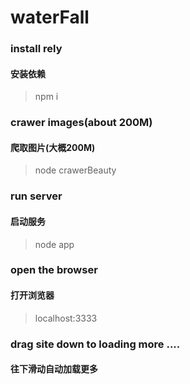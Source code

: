 # waterFall

### install rely
#### 安装依赖

> npm i

### crawer images(about 200M)
#### 爬取图片(大概200M)

> node crawerBeauty

### run server
#### 启动服务

> node app

### open the browser
#### 打开浏览器

> localhost:3333

### drag site down to loading more ....
#### 往下滑动自动加载更多
